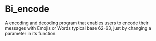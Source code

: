 # Bi_encode
A encoding and decoding program that enables users to encode their messages with Emojis or Words typical base 62-63, just by changing a parameter in its function.
